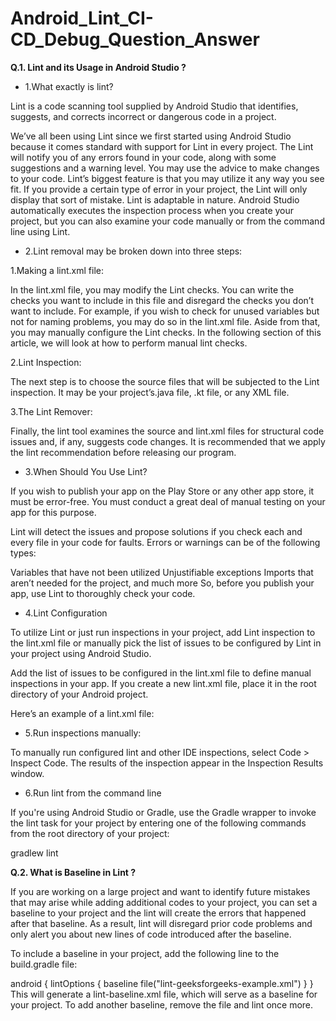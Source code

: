 # Android_Lint_CI-CD_Debug_Question_Answer

**Q.1. Lint and its Usage in Android Studio ?**

  * 1.What exactly is lint?

  Lint is a code scanning tool supplied by Android Studio that identifies, suggests, and corrects incorrect or dangerous code in a project.
  
  We’ve all been using Lint since we first started using Android Studio because it comes standard with support for Lint in every project. 
  The Lint will notify you of any errors found in your code, along with some suggestions and a warning level. You may use the advice to make 
  changes to your code. Lint’s biggest feature is that you may utilize it any way you see fit. If you provide a certain type of error in your 
  project, the Lint will only display that sort of mistake. Lint is adaptable in nature. Android Studio automatically executes the inspection 
  process when you create your project, but you can also examine your code manually or from the command line using Lint.
  
  * 2.Lint removal may be broken down into three steps:

  1.Making a lint.xml file: 
     
  In the lint.xml file, you may modify the Lint checks. You can write the checks you want to include in this file and disregard the checks 
  you don’t want to include. For example, if you wish to check for unused variables but not for naming problems, you may do so in the lint.xml file. 
  Aside from that, you may manually configure the Lint checks. In the following section of this article, we will look at how to perform manual lint checks.
     
  2.Lint Inspection: 
     
  The next step is to choose the source files that will be subjected to the Lint inspection. It may be your project’s.java file, .kt file, 
  or any XML file.

  3.The Lint Remover: 
     
  Finally, the lint tool examines the source and lint.xml files for structural code issues and, if any, suggests 
  code changes. It is recommended that we apply the lint recommendation before releasing our program.
  
  * 3.When Should You Use Lint?

  If you wish to publish your app on the Play Store or any other app store, it must be error-free. You must conduct a great deal of manual 
  testing on your app for this purpose. 

  Lint will detect the issues and propose solutions if you check each and every file in your code for faults. Errors or warnings 
  can be of the following types:

  Variables that have not been utilized
  Unjustifiable exceptions
  Imports that aren’t needed for the project, and much more
  So, before you publish your app, use Lint to thoroughly check your code.
  
  * 4.Lint Configuration

  To utilize Lint or just run inspections in your project, add Lint inspection to the lint.xml file or manually pick the list of issues 
  to be configured by Lint in your project using Android Studio.
  
  Add the list of issues to be configured in the lint.xml file to define manual inspections in your app. If you create a new lint.xml file,
  place it in the root directory of your Android project.
  
  Here’s an example of a lint.xml file:

  <?xml version="1.0" encoding="UTF-8"?>
  <lint>
    <issue id="GeeksIconMissing" severity="error" />
    <issue id="OldDimens">
        <ignore path="res/layout/merger.xml" />
        <ignore path="res/layout-xlarge/merger.xml" />
    </issue>
    <issue id="HellOWorld">
        <ignore path="res/layout/main.xml" />
    </issue>
    <issue id="someText" severity="ignore" />
  </lint>
  
  * 5.Run inspections manually:

  To manually run configured lint and other IDE inspections, select Code > Inspect Code. The results of the inspection appear in the Inspection Results window.
  
  * 6.Run lint from the command line

  If you're using Android Studio or Gradle, use the Gradle wrapper to invoke the lint task for your project by entering one of the following 
  commands from the root directory of your project:
  
  gradlew lint
  
**Q.2. What is Baseline in Lint ?**

 If you are working on a large project and want to identify future mistakes that may arise while adding additional codes to your project, 
 you can set a baseline to your project and the lint will create the errors that happened after that baseline. As a result, lint will 
 disregard prior code problems and only alert you about new lines of code introduced after the baseline.

 To include a baseline in your project, add the following line to the build.gradle file:

 android {
   lintOptions {
     baseline file("lint-geeksforgeeks-example.xml")
   }
 }
 This will generate a lint-baseline.xml file, which will serve as a baseline for your project. To add another baseline, remove the file and lint once more.

  
  

